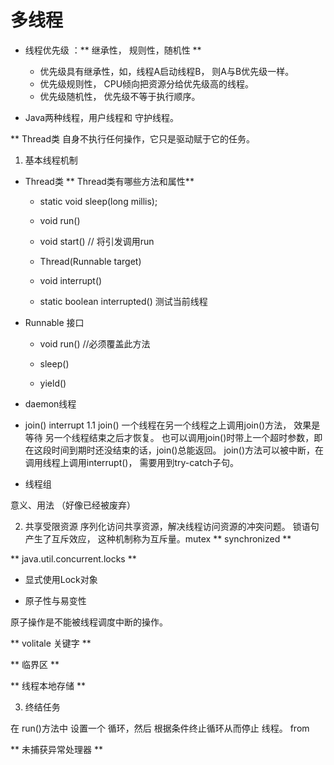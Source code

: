# 多线程

- 线程优先级 ：** 继承性， 规则性，随机性 **
    - 优先级具有继承性，如，线程A启动线程B， 则A与B优先级一样。
    - 优先级规则性，  CPU倾向把资源分给优先级高的线程。
    - 优先级随机性， 优先级不等于执行顺序。

- Java两种线程，用户线程和 守护线程。

** Thread类 自身不执行任何操作，它只是驱动赋于它的任务。

1. 基本线程机制

- Thread类
** Thread类有哪些方法和属性**
    -  static void sleep(long millis);
    -  void run()
    -  void start() // 将引发调用run
    -  Thread(Runnable target)
    
    - void interrupt()

    - static boolean interrupted() 测试当前线程



- Runnable 接口
    - void run() //必须覆盖此方法
    
    - sleep()
    - yield()

- daemon线程






- join()  interrupt
    1.1
     join()  一个线程在另一个线程之上调用join()方法， 效果是等待 另一个线程结束之后才恢复。
也可以调用join()时带上一个超时参数，即在这段时间到期时还没结束的话，join()总能返回。
     join()方法可以被中断，在调用线程上调用interrupt()， 需要用到try-catch子句。


- 线程组

 意义、用法
 （好像已经被废弃）

2. 共享受限资源
序列化访问共享资源，解决线程访问资源的冲突问题。
锁语句产生了互斥效应， 这种机制称为互斥量。mutex
** synchronized **

** java.util.concurrent.locks **
- 显式使用Lock对象


- 原子性与易变性

原子操作是不能被线程调度中断的操作。

** volitale 关键字 **

** 临界区 **

** 线程本地存储 **

3. 终结任务


在 run()方法中 设置一个 循环，然后 根据条件终止循环从而停止 线程。 from <Java Cookbook>

** 未捕获异常处理器 **




